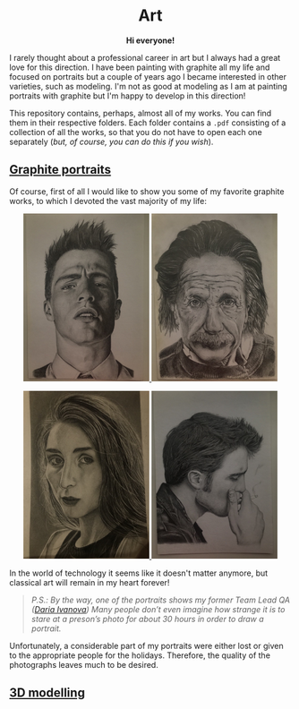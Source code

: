 <h1
    align = "center">
    Art
</h1>

<p
    align = "center">
    <b>Hi everyone!</b>
</p>

I rarely thought about a professional career in art but I always had a great love for this direction. I have been painting with graphite all my life and focused on portraits but a couple of years ago I became interested in other varieties, such as modeling. I'm not as good at modeling as I am at painting portraits with graphite but I'm happy to develop in this direction! 

This repository contains, perhaps, almost all of my works. You can find them in their respective folders. Each folder contains a `.pdf` consisting of a collection of all the works, so that you do not have to open each one separately (_but, of course, you can do this if you wish_).

## [Graphite portraits](https://github.com/msgrigorovich/Art/tree/main/Graphite%20Portraits)

Of course, first of all I would like to show you some of my favorite graphite works, to which I devoted the vast majority of my life:

<p align = "center">
<a
href = "https://github.com/msgrigorovich/Art/blob/main/Graphite%20Portraits/photo%20jpg/Colton%20Haynes%20--%202018.jpg">
<img width="225" height="300" src="https://github.com/msgrigorovich/Art/blob/main/Graphite%20Portraits/photo%20jpg/Colton%20Haynes%20--%202018.jpg?raw=true">
</a>
<a
href = "https://github.com/msgrigorovich/Art/blob/main/Graphite%20Portraits/photo%20jpg/Albert%20Einstein%20--%202016.jpg">
<img width="225" height="300" src="https://github.com/msgrigorovich/Art/blob/main/Graphite%20Portraits/photo%20jpg/Albert%20Einstein%20--%202016.jpg?raw=true">
</a>
</p>

<p align = "center">
<a
href = "https://github.com/msgrigorovich/Art/blob/main/Graphite%20Portraits/photo%20jpg/Ivanova%20Daria%20--%202022.jpg">
<img width="225" height="300" src="https://github.com/msgrigorovich/Art/blob/main/Graphite%20Portraits/photo%20jpg/Ivanova%20Daria%20--%202022.jpg?raw=true">
</a>
<a
href = "https://github.com/msgrigorovich/Art/blob/main/Graphite%20Portraits/photo%20jpg/Robert%20Pattinson%20--%202018.jpg">
<img width="225" height="300" src="https://github.com/msgrigorovich/Art/blob/main/Graphite%20Portraits/photo%20jpg/Robert%20Pattinson%20--%202018.jpg?raw=true">
</a>
</p>

In the world of technology it seems like it doesn't matter anymore, but classical art will remain in my heart forever!

>_P.S.: By the way, one of the portraits shows my former Team Lead QA ([Daria Ivanova](https://github.com/Numilou)) Many people don’t even imagine how strange it is to stare at a preson’s photo for about 30 hours in order to draw a portrait._

Unfortunately, a considerable part of my portraits were either lost or given to the appropriate people for the holidays. Therefore, the quality of the photographs leaves much to be desired.

## [3D modelling](https://github.com/msgrigorovich/Art/tree/main/3D%20modeling)

